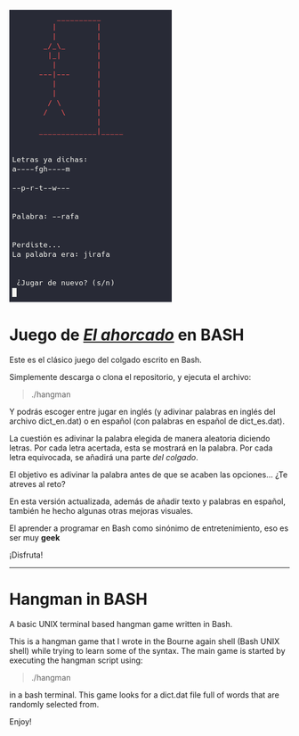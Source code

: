 ![](colgado.png)

# Juego de [_El ahorcado_](https://es.wikipedia.org/wiki/Ahorcado_(juego)) en BASH

Este es el clásico juego del colgado escrito en Bash.

Simplemente descarga o clona el repositorio, y ejecuta el archivo:

> ./hangman

Y podrás escoger entre jugar en inglés (y adivinar palabras en inglés del archivo dict_en.dat) o en español (con palabras en español de dict_es.dat).

La cuestión es adivinar la palabra elegida de manera aleatoria diciendo letras. Por cada letra acertada, esta se mostrará en la palabra. Por cada letra equivocada, se añadirá una parte _del colgado_.

El objetivo es adivinar la palabra antes de que se acaben las opciones... ¿Te atreves al reto?

En esta versión actualizada, además de añadir texto y palabras en español, también he hecho algunas otras mejoras visuales.

El aprender a programar en Bash como sinónimo de entretenimiento, eso es ser muy __geek__

¡Disfruta!

---

# Hangman in BASH
A basic UNIX terminal based hangman game written in Bash.

This is a hangman game that I wrote in the Bourne again shell (Bash UNIX shell) while trying to learn some of the syntax. The main game is started by executing the hangman script using:

> ./hangman

in a bash terminal. This game looks for a dict.dat file full of words that are randomly selected from.

Enjoy!
